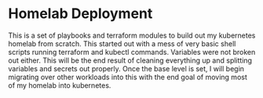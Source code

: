 # Homelab Deployment

This is a set of playbooks and terraform modules to build out my kubernetes homelab from scratch. This started out with a mess of very basic shell scripts running terraform and kubectl commands. Variables were not broken out either. This will be the end result of cleaning everything up and splitting variables and secrets out properly. Once the base level is set, I will begin migrating over other workloads into this with the end goal of moving most of my homelab into kubernetes.

